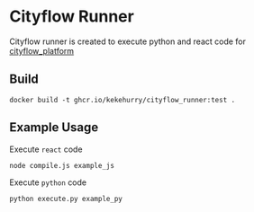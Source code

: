# Cityflow Runner

Cityflow runner is created to execute python and react code for [cityflow_platform](https://github.com/kekehurry/cityflow_platform.git)


## Build
```
docker build -t ghcr.io/kekehurry/cityflow_runner:test .
```

## Example Usage

Execute `react` code
``` 
node compile.js example_js
```

Execute `python` code
```
python execute.py example_py
```
